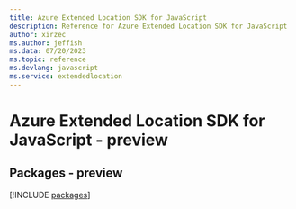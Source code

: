 ```yaml
---
title: Azure Extended Location SDK for JavaScript
description: Reference for Azure Extended Location SDK for JavaScript
author: xirzec
ms.author: jeffish
ms.data: 07/20/2023
ms.topic: reference
ms.devlang: javascript
ms.service: extendedlocation
---
```

# Azure Extended Location SDK for JavaScript - preview
## Packages - preview
[!INCLUDE [packages](extended-location-index.md)]